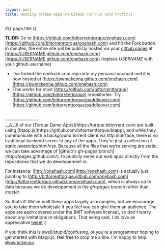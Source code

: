 ```yaml
---
layout: post
title: Hosting Torque Apps on GitHub For Fun (and Profit?)
---
```


#{{ page.title }}

__TL;DR:__ Go to [https://github.com/bittorrenttorque/onehash.com](https://github.com/bittorrenttorque/onehash.com) and hit the Fork button. In minutes, the entire site will be publicly hosted via your [github pages](http://github.com) at [https://USERNAME.github.com/onehash.com](https://USERNAME.github.com/onehash.com) (replace *USERNAME* with your github username)  
<span style="font-size:8px;font-weight:bold;">
* I've forked the onehash.com repo into my personal account and it is now hosted at [https://pwmckenna.github.com/onehash.com](https://pwmckenna.github.com/onehash.com)  
* This works for most [https://github.com/bittorrenttorque](https://github.com/bittorrenttorque) repositories. Try [https://github.com/bittorrenttorque/paddleover.com](https://github.com/bittorrenttorque/paddleover.com)  
</span>

<br>
-----------------
<br>
__A__ll of our [Torque Demo Apps](https://torque.bittorrent.com) are built using [btapp.js](https://github.com/bittorrenttorque/btapp), and while they communicate with a background torrent client via http interface, there is no traditional backend server to any of the apps. They're just a collection of static javascript/html/css. Because all the files that we're serving are static, we can take advantage of [github's gh-pages branch](http://pages.github.com/), to publicly serve our web apps directly from the repositories that we do developement in. 

For instance: [http://onehash.com](http://onehash.com) is actually just pointing to [http://bittorrenttorque.github.com/onehash.com](http://bittorrenttorque.github.com/onehash.com), which is always up to date because we do developement in the *gh-pages* branch rather than *master*.

So thats it! We've built these apps largely as examples, but we encourage you to take them wholesale if you feel you can give them an audience. The apps are each covered under the [MIT software license], so don't worry about any limitations or obligations. That being said, I do love an appreciative <a href="https://twitter.com/intent/user?screen_name=pwmckenna">tweet</a> :)


 If you think this is swell/stupid/confusing, or you're a programmer hoping to get started with btapp.js, feel free to drop me a line. I'm happy to help.  
<a href="https://twitter.com/intent/user?screen_name=pwmckenna">@pwmckenna</a>